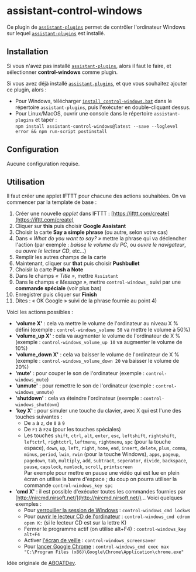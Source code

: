 # assistant-control-windows

Ce plugin de [`assistant-plugins`](https://aymkdn.github.io/assistant-plugins/) permet de contrôler l'ordinateur Windows sur lequel [`assistant-plugins`](https://aymkdn.github.io/assistant-plugins/) est installé.

## Installation

Si vous n'avez pas installé [`assistant-plugins`](https://aymkdn.github.io/assistant-plugins/), alors il faut le faire, et sélectionner **control-windows** comme plugin.

Si vous avez déjà installé [`assistant-plugins`](https://aymkdn.github.io/assistant-plugins/), et que vous souhaitez ajouter ce plugin, alors :
  - Pour Windows, télécharger [`install_control-windows.bat`](https://github-proxy.kodono.info/?q=https://raw.githubusercontent.com/Aymkdn/assistant-control-windows/master/install_control-windows.bat&download=install_control-windows.bat) dans le répertoire `assistant-plugins`, puis l'exécuter en double-cliquant dessus.  
  - Pour Linux/MacOS, ouvrir une console dans le répertoire `assistant-plugins` et taper :  
  `npm install assistant-control-windows@latest --save --loglevel error && npm run-script postinstall`

## Configuration

Aucune configuration requise.

## Utilisation

Il faut créer une applet IFTTT pour chacune des actions souhaitées. On va commencer par la template de base :

  1. Créer une nouvelle *applet* dans IFTTT : [https://ifttt.com/create](https://ifttt.com/create)  
  2. Cliquer sur **this** puis choisir **Google Assistant**  
  3. Choisir la carte **Say a simple phrase** (ou autre, selon votre cas)  
  4. Dans *« What do you want to say? »* mettre la phrase qui va déclencher l'action (par exemple : *baisse le volume du PC*, ou *ouvre le navigateur*, ou *ouvre le lecteur CD*, etc...)  
  5. Remplir les autres champs de la carte  
  6. Maintenant, cliquer sur **that** puis choisir **Pushbullet**  
  7. Choisir la carte **Push a Note**  
  8. Dans le champs *« Title »*, mettre `Assistant`  
  9. Dans le champs *« Message »*, mettre `control-windows_` suivi par une **commande spéciale** (voir plus bas)  
  10. Enregistrer puis cliquer sur **Finish**  
  11. Dites : « OK Google » suivi de la phrase fournie au point 4)  
  
Voici les actions possibles : 

  - **'volume X'** : cela va mettre le volume de l'ordinateur au niveau X % défini (exemple : `control-windows_volume 50` va mettre le volume à 50%)
  - **'volume_up X'** : cela va augmenter le volume de l'ordinateur de X % (exemple : `control-windows_volume_up 10` va augmenter le volume de 10%)
  - **'volume_down X'** : cela va baisser le volume de l'ordinateur de X % (exemple : `control-windows_volume_down 20` va baisser le volume de 20%)
  - **'mute'** : pour couper le son de l'ordinateur (exemple : `control-windows_mute`)
  - **'unmute'** : pour remettre le son de l'ordinateur (exemple : `control-windows_unmute`)
  - **'shutdown'** : cela va éteindre l'ordinateur (exemple : `control-windows_shutdown`)
  - **'key X'** : pour simuler une touche du clavier, avec X qui est l'une des touches suivantes :  
    - De `a` à `z`, de `0` à `9`
    - De `F1` à `F24` (pour les touches spéciales)
    - Les touches `shift`, `ctrl`, `alt`, `enter`, `esc`, `leftshift`, `rightshift`, `leftctrl`, `rightctrl`, `leftmenu`, `rightmenu`, `spc` (pour la touche espace), `down`, `up`, `left`, `right`, `home`, `end`, `insert`, `delete`, `plus`, `comma`, `minus`, `period`, `lwin`, `rwin` (pour la touche Windows), `apps`, `pageup`, `pagedown`, `tab`, `multiply`, `add`, `subtract`, `seperator`, `divide`, `backspace`, `pause`, `capslock`, `numlock`, `scroll`, `printscreen`  
  Par exemple pour mettre en pause une vidéo qui est lue en plein écran on utilise la barre d'espace ; du coup on pourra utiliser la commande `control-windows_key spc`  
  - **'cmd X'** : il est possible d'exécuter toutes les commandes fournies par [http://nircmd.nirsoft.net/](http://nircmd.nirsoft.net/)... Voici quelques exemples :  
    - Pour [verrouiller la session de Windows](http://nircmd.nirsoft.net/lockws.html) : `control-windows_cmd lockws`  
    - Pour [ouvrir le lecteur CD de l'ordinateur](http://nircmd.nirsoft.net/cdrom.html) : `control-windows_cmd cdrom open K:` (si le lecteur CD est sur la lettre K)  
    - Fermer le programme actif (on utilise alt+F4) : `control-windows_key alt+F4`  
    - Activer [l'écran de veille](http://nircmd.nirsoft.net/screensaver.html) : `control-windows_screensaver`
    - Pour [lancer Google Chrome](http://nircmd.nirsoft.net/exec.html) : `control-windows_cmd exec max "C:\Program Files (x86)\Google\Chrome\Application\chrome.exe"`
    
Idée originale de [ABOATDev](https://github.com/ABOATDev/).
